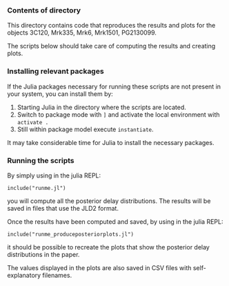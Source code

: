 ### Contents of directory

This directory contains code that reproduces the results and plots for the objects 3C120, Mrk335, Mrk6, Mrk1501, PG2130099.

The scripts below should take care of computing the results and creating plots.

### Installing relevant packages

If the Julia packages necessary for running these scripts are not present in your system, you can install them by:

1. Starting Julia in the directory where the scripts are located.
2. Switch to package mode with `]` and activate the local environment with `activate .`
3. Still within package model execute ``instantiate``.

It may take considerable time for Julia to install the necessary packages.

### Running the scripts

By simply using in the julia REPL:
```
include("runme.jl")
```
you will compute all the posterior delay distributions. 
The results will be saved in files that use the JLD2 format.


Once the results have been computed and saved, by using in the julia REPL:
```
include("runme_produceposteriorplots.jl")
```
it should be possible to recreate the plots that show the posterior delay distributions in the paper.

The values displayed in the plots are also saved in CSV files with self-explanatory filenames.


